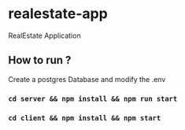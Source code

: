 # realestate-app
RealEstate Application

## How to run ? 

Create a postgres Database and modify the .env

### `cd server && npm install && npm run start`

### `cd client && npm install && npm start`
